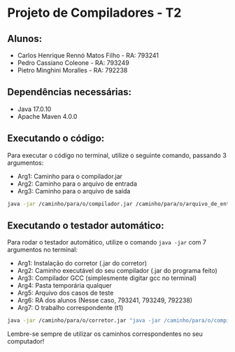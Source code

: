 # Projeto de Compiladores - T2

## Alunos:
- Carlos Henrique Rennó Matos Filho - RA: 793241
- Pedro Cassiano Coleone - RA: 793249
- Pietro Minghini Moralles - RA: 792238

## Dependências necessárias:
- Java 17.0.10
- Apache Maven 4.0.0

## Executando o código:

Para executar o código no terminal, utilize o seguinte comando, passando 3 argumentos:
- Arg1: Caminho para o compilador.jar
- Arg2: Caminho para o arquivo de entrada
- Arg3: Caminho para o arquivo de saída

```bash
java -jar /caminho/para/o/compilador.jar /caminho/para/o/arquivo_de_entrada /caminho/para/o/arquivo_de_saida
```

## Executando o testador automático:

Para rodar o testador automático, utilize o comando `java -jar` com 7 argumentos no terminal:
- Arg1: Instalação do corretor (.jar do corretor)
- Arg2: Caminho executável do seu compilador (.jar do programa feito)
- Arg3: Compilador GCC (simplesmente digitar gcc no terminal)
- Arg4: Pasta temporária qualquer
- Arg5: Arquivo dos casos de teste
- Arg6: RA dos alunos (Nesse caso, 793241, 793249, 792238)
- Arg7: O trabalho correspondente (t1)

```bash
java -jar /caminho/para/o/corretor.jar "java -jar /caminho/para/o/compilador.jar" gcc /caminho/para/a/pasta_temporaria /caminho/para/o/arquivo_de_testes "793241, 793249, 792238" t1
```

Lembre-se sempre de utilizar os caminhos correspondentes no seu computador!

